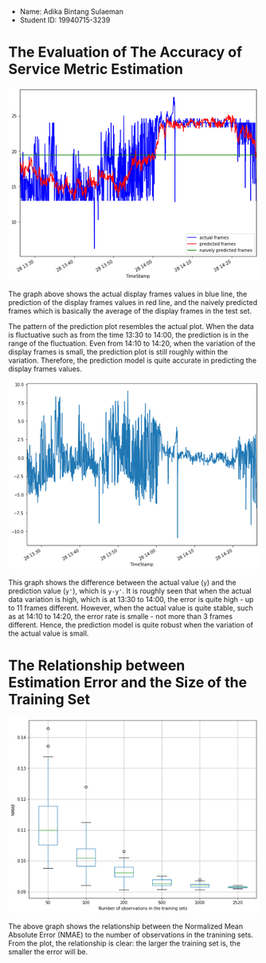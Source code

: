 - Name: Adika Bintang Sulaeman
- Student ID: 19940715­-3239 

# The Evaluation of The Accuracy of Service Metric Estimation

![estimation_vs_real](estimation_and_real.png)

The graph above shows the actual display frames values in blue line, the prediction of the display frames values in red line, and the naively predicted frames which is basically the average of the display frames in the test set.

The pattern of the prediction plot resembles the actual plot. When the data is fluctuative such as from the time 13:30 to 14:00, the prediction is in the range of the fluctuation. Even from 14:10 to 14:20, when the variation of the display frames is small, the prediction plot is still roughly within the variation. Therefore, the prediction model is quite accurate in predicting the display frames values.

![error_density](error_density.png)

This graph shows the difference between the actual value (`y`) and the prediction value (`y'`), which is `y-y'`. It is roughly seen that when the actual data variation is high, which is at 13:30 to 14:00, the error is quite high - up to 11 frames different. However, when the actual value is quite stable, such as at 14:10 to 14:20, the error rate is smalle - not more than 3 frames different. Hence, the prediction model is quite robust when the variation of the actual value is small.

# The Relationship between Estimation Error and the Size of the Training Set

![name](nmae.png)

The above graph shows the relationship between the Normalized Mean Absolute Error (NMAE) to the number of observations in the tranining sets. From the plot, the relationship is clear: the larger the training set is, the smaller the error will be.